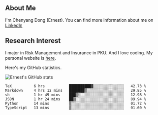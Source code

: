 ## About Me

I'm Chenyang Dong (Ernest). You can find more information about me on [LinkedIn](https://www.linkedin.com/in/%E6%99%A8%E9%98%B3-%E8%91%A3-918ab41b4/)

## Research Interest

I major in Risk Management and Insurance in PKU. And I love coding. My personal website is [here](https://ernestdong.github.io).

Here's my GitHub statistics.

![Ernest's GitHub stats](https://github-readme-stats.vercel.app/api?username=ErnestDong&show_icons=true?count_private=true)

<!--START_SECTION:waka-->

```text
TeX          6 hrs           ██████████▓░░░░░░░░░░░░░░   42.73 %
Markdown     4 hrs 12 mins   ███████▒░░░░░░░░░░░░░░░░░   29.85 %
sh           1 hr 49 mins    ███▒░░░░░░░░░░░░░░░░░░░░░   12.98 %
JSON         1 hr 24 mins    ██▒░░░░░░░░░░░░░░░░░░░░░░   09.94 %
Python       14 mins         ▒░░░░░░░░░░░░░░░░░░░░░░░░   01.72 %
TypeScript   13 mins         ▒░░░░░░░░░░░░░░░░░░░░░░░░   01.60 %
```

<!--END_SECTION:waka-->
